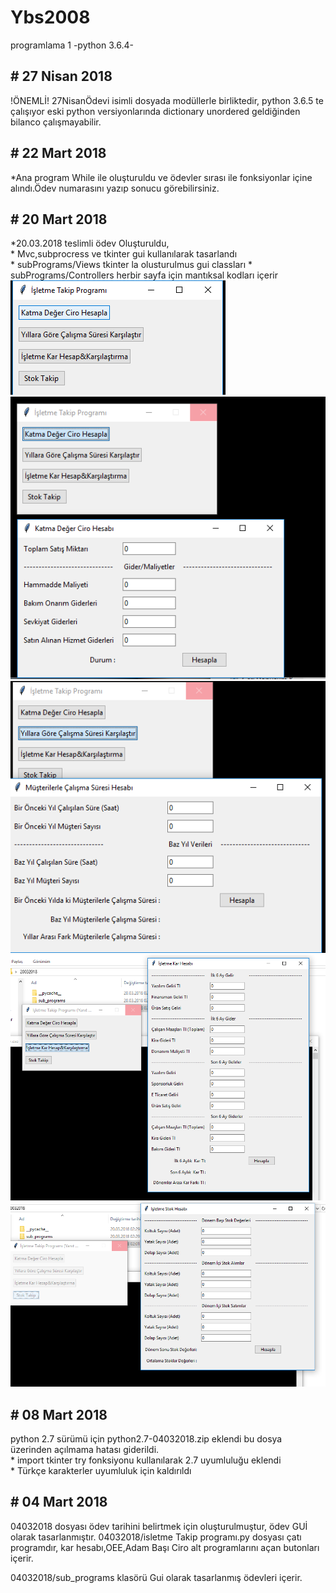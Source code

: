 # Ybs2008
programlama 1 -python 3.6.4-
<h2># 27 Nisan 2018</h2>
!ÖNEMLİ!
27NisanÖdevi isimli dosyada modüllerle birliktedir, python 3.6.5 te çalışıyor eski python versiyonlarında dictionary unordered geldiğinden bilanco çalışmayabilir.
<h2># 22 Mart 2018</h2>
*Ana program While ile oluşturuldu ve ödevler sırası ile fonksiyonlar içine alındı.Ödev numarasını yazıp sonucu görebilirsiniz.
<h2># 20 Mart 2018</h2>
*20.03.2018 teslimli ödev Oluşturuldu,<br />
* Mvc,subprocress ve  tkinter gui kullanılarak tasarlandı <br />
* subPrograms/Views tkinter la olusturulmus gui classları
* subPrograms/Controllers herbir sayfa için mantıksal kodları içerir
<img src="/20032018images/1.PNG" >
<img src="/20032018images/2.PNG" >
<img src="20032018images/3.PNG" >
<img src="20032018images/4.PNG" >
<img src="20032018images/5.PNG" >

<h2># 08 Mart 2018</h2>
python 2.7 sürümü için python2.7-04032018.zip  eklendi bu dosya üzerinden açılmama hatası giderildi.<br />
* import tkinter try fonksiyonu kullanılarak 2.7 uyumluluğu eklendi <br />
* Türkçe karakterler uyumluluk için kaldırıldı

<h2># 04 Mart 2018</h2>
04032018 dosyası ödev tarihini belirtmek için oluşturulmuştur, ödev GUİ olarak tasarlanmıştır. 04032018/isletme Takip programı.py dosyası çatı programdır,
kar hesabı,OEE,Adam Başı Ciro alt programlarını açan butonları içerir.

04032018/sub_programs klasörü Gui olarak tasarlanmış ödevleri içerir.



